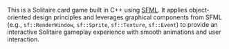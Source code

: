 This is a Solitaire card game built in C++ using [SFML](https://www.sfml-dev.org/). It applies object-oriented design principles and leverages graphical components from SFML (e.g., `sf::RenderWindow`, `sf::Sprite`, `sf::Texture`, `sf::Event`) to provide an interactive Solitaire gameplay experience with smooth animations and user interaction.
